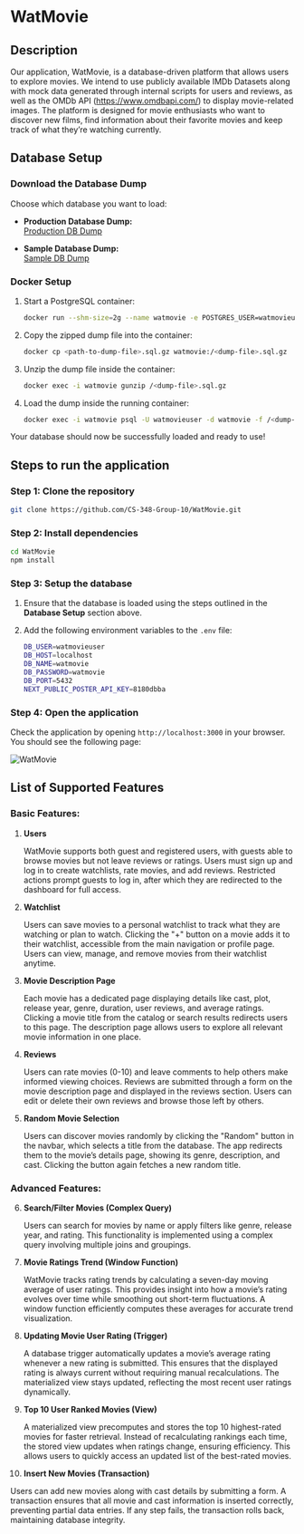 # WatMovie

## Description

Our application, WatMovie, is a database-driven platform that allows users to explore movies. We intend to use publicly available IMDb Datasets along with mock data generated through internal scripts for users and reviews, as well as the OMDb API (https://www.omdbapi.com/) to display movie-related images. The platform is designed for movie enthusiasts who want to discover new films, find information about their favorite movies and keep track of what they’re watching currently.

## Database Setup

### Download the Database Dump

Choose which database you want to load:

- **Production Database Dump:**  
  [Production DB Dump](https://github.com/CS-348-Group-10/WatMovie/releases/download/1.0.0/production.sql.gz)

- **Sample Database Dump:**  
  [Sample DB Dump](https://github.com/CS-348-Group-10/WatMovie/releases/download/1.0.0/sample.sql.gz)


### Docker Setup

1. Start a PostgreSQL container:
   ```sh
   docker run --shm-size=2g --name watmovie -e POSTGRES_USER=watmovieuser -e POSTGRES_PASSWORD=watmovie -e POSTGRES_DB=watmovie -p 5432:5432 -d postgres -c shared_buffers=2GB -c work_mem=32MB
   ```
2. Copy the zipped dump file into the container:
   ```sh
   docker cp <path-to-dump-file>.sql.gz watmovie:/<dump-file>.sql.gz
   ```
3. Unzip the dump file inside the container:
   ```sh
   docker exec -i watmovie gunzip /<dump-file>.sql.gz
   ```
4. Load the dump inside the running container:
   ```sh
   docker exec -i watmovie psql -U watmovieuser -d watmovie -f /<dump-file>.sql
   ```

Your database should now be successfully loaded and ready to use!

## Steps to run the application

### Step 1: Clone the repository

```bash
git clone https://github.com/CS-348-Group-10/WatMovie.git
```

### Step 2: Install dependencies

```bash
cd WatMovie
npm install
```

### Step 3: Setup the database

1. Ensure that the database is loaded using the steps outlined in the **Database Setup** section above.

2. Add the following environment variables to the `.env` file:

    ```bash
    DB_USER=watmovieuser
    DB_HOST=localhost
    DB_NAME=watmovie
    DB_PASSWORD=watmovie
    DB_PORT=5432
    NEXT_PUBLIC_POSTER_API_KEY=8180dbba
    ```

### Step 4: Open the application

Check the application by opening `http://localhost:3000` in your browser. You should see the following page:

![WatMovie](public/m3_homepage.png)

## List of Supported Features

### Basic Features:

1. **Users**  

   WatMovie supports both guest and registered users, with guests able to browse movies but not leave reviews or ratings. Users must sign up and log in to create watchlists, rate movies, and add reviews. Restricted actions prompt guests to log in, after which they are redirected to the dashboard for full access.

2. **Watchlist**  
    
   Users can save movies to a personal watchlist to track what they are watching or plan to watch. Clicking the "+" button on a movie adds it to their watchlist, accessible from the main navigation or profile page. Users can view, manage, and remove movies from their watchlist anytime.

3. **Movie Description Page**  
    
   Each movie has a dedicated page displaying details like cast, plot, release year, genre, duration, user reviews, and average ratings. Clicking a movie title from the catalog or search results redirects users to this page. The description page allows users to explore all relevant movie information in one place.

4. **Reviews**  
    
   Users can rate movies (0-10) and leave comments to help others make informed viewing choices. Reviews are submitted through a form on the movie description page and displayed in the reviews section. Users can edit or delete their own reviews and browse those left by others.

5. **Random Movie Selection**  
    
   Users can discover movies randomly by clicking the "Random" button in the navbar, which selects a title from the database. The app redirects them to the movie’s details page, showing its genre, description, and cast. Clicking the button again fetches a new random title.

### Advanced Features:

6. **Search/Filter Movies (Complex Query)**  
    
   Users can search for movies by name or apply filters like genre, release year, and rating. This functionality is implemented using a complex query involving multiple joins and groupings.

7. **Movie Ratings Trend (Window Function)**  
    
   WatMovie tracks rating trends by calculating a seven-day moving average of user ratings. This provides insight into how a movie’s rating evolves over time while smoothing out short-term fluctuations. A window function efficiently computes these averages for accurate trend visualization.

8. **Updating Movie User Rating (Trigger)**  
    
   A database trigger automatically updates a movie’s average rating whenever a new rating is submitted. This ensures that the displayed rating is always current without requiring manual recalculations. The materialized view stays updated, reflecting the most recent user ratings dynamically.

9. **Top 10 User Ranked Movies (View)**  
    
   A materialized view precomputes and stores the top 10 highest-rated movies for faster retrieval. Instead of recalculating rankings each time, the stored view updates when ratings change, ensuring efficiency. This allows users to quickly access an updated list of the best-rated movies.

10. **Insert New Movies (Transaction)**  
    
   Users can add new movies along with cast details by submitting a form. A transaction ensures that all movie and cast information is inserted correctly, preventing partial data entries. If any step fails, the transaction rolls back, maintaining database integrity.
